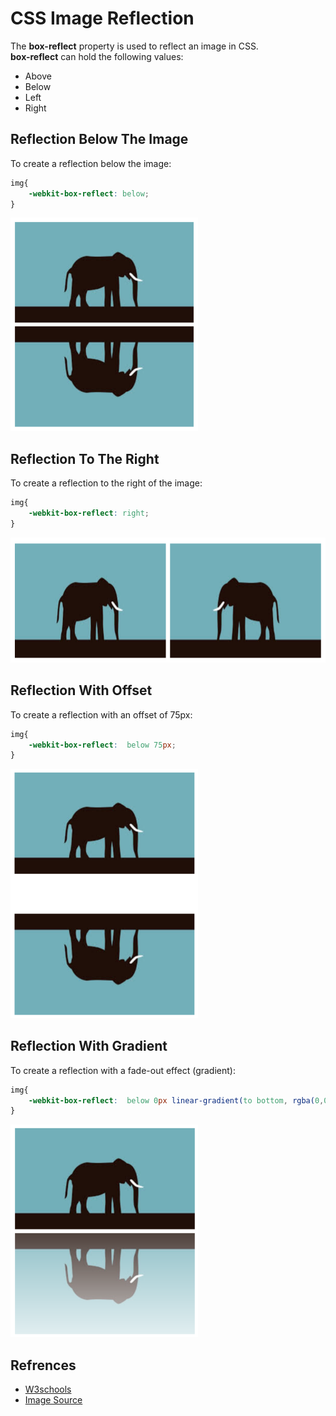 # CSS Image Reflection
The **box-reflect** property is used to reflect an image in CSS.<br>
**box-reflect** can hold the following values:

 - Above
 - Below
 - Left
 - Right
 
 
## Reflection Below The Image

To create a reflection below the image:

```css
img{
    -webkit-box-reflect: below;
}
```
<img src="BelowReflection.png" width="300">

## Reflection To The Right

To create a reflection to the right of the image:

```css
img{
    -webkit-box-reflect: right;
}
```
<img src="RightReflection.png" height="200">

## Reflection With Offset

To create a reflection with an offset of 75px:

```css
img{
    -webkit-box-reflect:  below 75px;
}
```
<img src="OffsetReflection.png" width="300">

## Reflection With Gradient

To create a reflection with a fade-out effect (gradient):

```css
img{
    -webkit-box-reflect:  below 0px linear-gradient(to bottom, rgba(0,0,0,0.2), rgba(0,0,0,0.8));
}
```
<img src="GradientReflection.png" width="300">

## Refrences

 - [W3schools](https://www.w3schools.com/css/css3_image_reflection.asp)
 - [Image Source](https://hatrabbits.com/en/random-image/)



